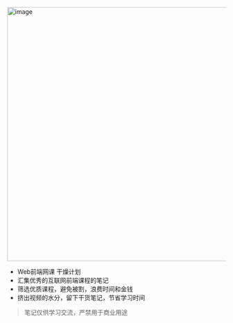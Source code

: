 <img width="586" alt="image" src="https://user-images.githubusercontent.com/26575685/195151225-75ed2fbd-f598-4f25-bd55-076b200fcdde.png">

- Web前端网课 干燥计划
- 汇集优秀的互联网前端课程的笔记
- 筛选优质课程，避免被割，浪费时间和金钱
- 挤出视频的水分，留下干货笔记，节省学习时间



> 笔记仅供学习交流，严禁用于商业用途
